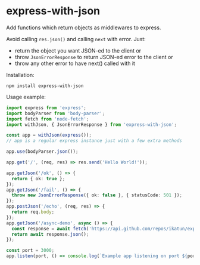 # express-with-json
Add functions which return objects as middlewares to express.

Avoid calling `res.json()` and calling `next` with error.
Just: 
- return the object you want JSON-ed to the client or
- throw `JsonErrorResponse` to return JSON-ed error to the client or
- throw any other error to have next() called with it

Installation:
```
npm install express-with-json
```

Usage example:
```typescript
import express from 'express';
import bodyParser from 'body-parser';
import fetch from 'node-fetch';
import withJson, { JsonErrorResponse } from 'express-with-json';

const app = withJson(express());
// app is a regular express instance just with a few extra methods

app.use(bodyParser.json());

app.get('/', (req, res) => res.send('Hello World!'));

app.getJson('/ok', () => {
  return { ok: true };
});
app.getJson('/fail', () => {
  throw new JsonErrorResponse({ ok: false }, { statusCode: 501 });
});
app.postJson('/echo', (req, res) => {
  return req.body;
});
app.getJson('/async-demo', async () => {
  const response = await fetch('https://api.github.com/repos/ikatun/express-with-json');
  return await response.json();
});

const port = 3000;
app.listen(port, () => console.log(`Example app listening on port ${port}!`));

```
